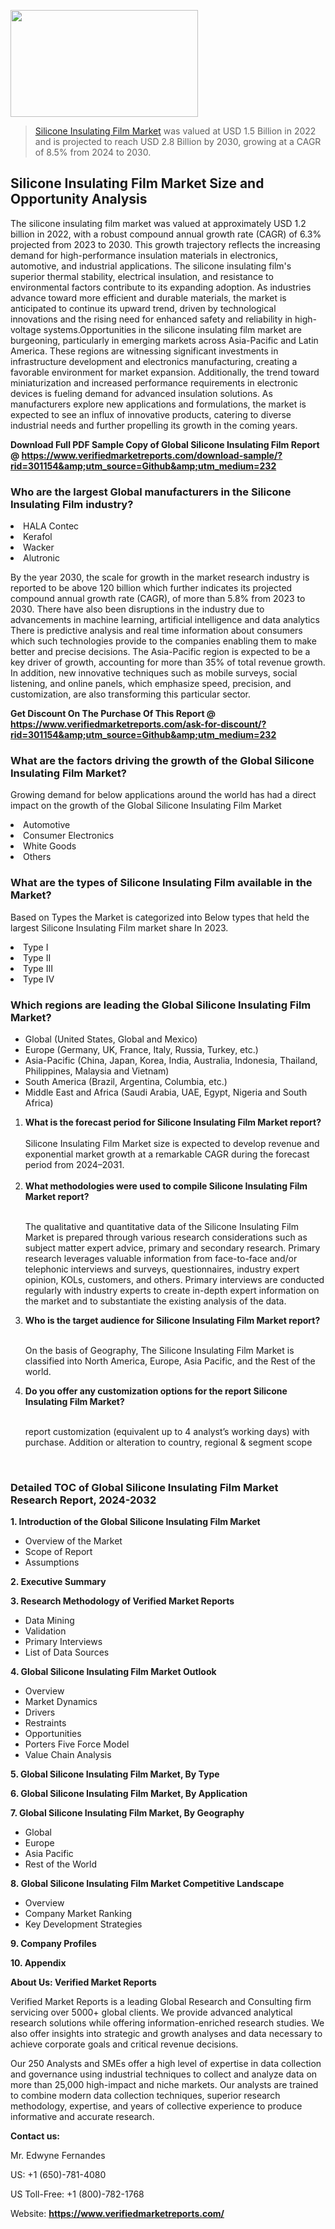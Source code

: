 
<img src="https://ffe5etoiles.com/wp-content/uploads/2024/12/MST1-300x171.png" alt="" width="300" height="171" class="alignnone size-medium wp-image-20088" /><blockquote><p><p><a href="https://www.verifiedmarketreports.com/download-sample/?rid=301154&utm_source=Github&utm_medium=232" target="_blank">Silicone Insulating Film Market</a> was valued at USD 1.5 Billion in 2022 and is projected to reach USD 2.8 Billion by 2030, growing at a CAGR of 8.5% from 2024 to 2030.</p></blockquote><p><h2>Silicone Insulating Film Market Size and Opportunity Analysis</h2>The silicone insulating film market was valued at approximately USD 1.2 billion in 2022, with a robust compound annual growth rate (CAGR) of 6.3% projected from 2023 to 2030. This growth trajectory reflects the increasing demand for high-performance insulation materials in electronics, automotive, and industrial applications. The silicone insulating film's superior thermal stability, electrical insulation, and resistance to environmental factors contribute to its expanding adoption. As industries advance toward more efficient and durable materials, the market is anticipated to continue its upward trend, driven by technological innovations and the rising need for enhanced safety and reliability in high-voltage systems.Opportunities in the silicone insulating film market are burgeoning, particularly in emerging markets across Asia-Pacific and Latin America. These regions are witnessing significant investments in infrastructure development and electronics manufacturing, creating a favorable environment for market expansion. Additionally, the trend toward miniaturization and increased performance requirements in electronic devices is fueling demand for advanced insulation solutions. As manufacturers explore new applications and formulations, the market is expected to see an influx of innovative products, catering to diverse industrial needs and further propelling its growth in the coming years.</p><p class=""><strong>Download Full PDF Sample Copy of Global Silicone Insulating Film Report @ <a href="https://www.verifiedmarketreports.com/download-sample/?rid=301154&amp;utm_source=Github&amp;utm_medium=232" target="_blank">https://www.verifiedmarketreports.com/download-sample/?rid=301154&amp;utm_source=Github&amp;utm_medium=232</a></strong></p><h3 id="" class="">Who are the largest Global manufacturers in the Silicone Insulating Film industry?</h3><p><li>HALA Contec</li><li> Kerafol</li><li> Wacker</li><li> Alutronic</li></p><div class=""><div class="" dir="" data-message-author-role="" data-message-id="" data-message-model-slug=""><div class=""><div class=""><div class=""><div class="" dir="" data-message-author-role="" data-message-id="" data-message-model-slug=""><div class=""><div class=""><p>By the year 2030, the scale for growth in the market research industry is reported to be above 120 billion which further indicates its projected compound annual growth rate (CAGR), of more than 5.8% from 2023 to 2030. There have also been disruptions in the industry due to advancements in machine learning, artificial intelligence and data analytics There is predictive analysis and real time information about consumers which such technologies provide to the companies enabling them to make better and precise decisions. The Asia-Pacific region is expected to be a key driver of growth, accounting for more than 35% of total revenue growth. In addition, new innovative techniques such as mobile surveys, social listening, and online panels, which emphasize speed, precision, and customization, are also transforming this particular sector.</p><p><strong>Get Discount On The Purchase Of This Report @&nbsp; <a href="https://www.verifiedmarketreports.com/ask-for-discount/?rid=301154&amp;utm_source=Github&amp;utm_medium=232" target="_blank">https://www.verifiedmarketreports.com/ask-for-discount/?rid=301154&amp;utm_source=Github&amp;utm_medium=232</a></strong></p></div></div></div></div></div></div></div></div><h3 id="" class="">What are the factors driving the growth of the Global Silicone Insulating Film Market?</h3><p id="" class="">Growing demand for below applications around the world has had a direct impact on the growth of the Global Silicone Insulating Film Market</p><p id="" class=""><li>Automotive</li><li> Consumer Electronics</li><li> White Goods</li><li> Others</li></p><h3 id="" class="">What are the types of Silicone Insulating Film available in the Market?</h3><p id="" class="">Based on Types the Market is categorized into Below types that held the largest Silicone Insulating Film market share In 2023.</p><p id="" class=""><li>Type I</li><li> Type II</li><li> Type III</li><li> Type IV</li></p><h3 id="" class="">Which regions are leading the Global Silicone Insulating Film Market?</h3><ul><li>Global (United States, Global and Mexico)</li><li>Europe (Germany, UK, France, Italy, Russia, Turkey, etc.)</li><li>Asia-Pacific (China, Japan, Korea, India, Australia, Indonesia, Thailand, Philippines, Malaysia and Vietnam)</li><li>South America (Brazil, Argentina, Columbia, etc.)</li><li>Middle East and Africa (Saudi Arabia, UAE, Egypt, Nigeria and South Africa)</li></ul><p><ol><li><strong>What is the forecast period for Silicone Insulating Film Market report?<br /></strong><br /><span data-sheets-root="1" data-sheets-value="{&quot;1&quot;:2,&quot;2&quot;:&quot;XXXX size is expected to develop revenue and exponential market growth at a remarkable CAGR during the forecast period from 2024&ndash;2030.&quot;}" data-sheets-userformat="{&quot;2&quot;:12674,&quot;4&quot;:{&quot;1&quot;:2,&quot;2&quot;:16776960},&quot;10&quot;:2,&quot;11&quot;:0,&quot;15&quot;:&quot;Arial&quot;,&quot;16&quot;:12}">Silicone Insulating Film Market size is expected to develop revenue and exponential market growth at a remarkable CAGR during the forecast period from 2024&ndash;2031.</span><br /><br /></li><li><strong>What methodologies were used to compile Silicone Insulating Film Market report?<br /><br /></strong><p>The qualitative and quantitative data of the&nbsp;Silicone Insulating Film Market is prepared through various research considerations such as subject matter expert advice, primary and secondary research. Primary research leverages valuable information from face-to-face and/or telephonic interviews and surveys, questionnaires, industry expert opinion, KOLs, customers, and others. Primary interviews are conducted regularly with industry experts to create in-depth expert information on the market and to substantiate the existing analysis of the data.&nbsp;</p></li><li><strong>Who is the target audience for Silicone Insulating Film Market report?<br /><br /></strong><p>On the basis of Geography, The&nbsp;Silicone Insulating Film Market is classified into North America, Europe, Asia Pacific, and the Rest of the world.</p></li><li><strong>Do you offer any customization options for the report Silicone Insulating Film Market?<br /><br /></strong><p>report customization (equivalent up to 4 analyst&rsquo;s working days) with purchase. Addition or alteration to country, regional &amp; segment scope</p><p>&nbsp;</p></li></ol></p><h3 id="" class="">Detailed TOC of Global Silicone Insulating Film Market Research Report, 2024-2032</h3><p id="" class=""><strong>1. Introduction of the Global Silicone Insulating Film Market</strong></p><ul><li>Overview of the Market</li><li>Scope of Report</li><li>Assumptions</li></ul><p id="" class=""><strong>2. Executive Summary</strong></p><p id="" class=""><strong>3. Research Methodology of&nbsp;Verified Market Reports</strong></p><ul><li>Data Mining</li><li>Validation</li><li>Primary Interviews</li><li>List of Data Sources</li></ul><p id="" class=""><strong>4. Global Silicone Insulating Film Market Outlook</strong></p><ul><li>Overview</li><li>Market Dynamics</li><li>Drivers</li><li>Restraints</li><li>Opportunities</li><li>Porters Five Force Model</li><li>Value Chain Analysis</li></ul><p id="" class=""><strong>5. Global Silicone Insulating Film Market, By&nbsp;Type</strong></p><p id="" class=""><strong>6. Global Silicone Insulating Film Market, By Application</strong></p><p id="" class=""><strong>7. Global Silicone Insulating Film Market, By Geography</strong></p><ul><li>Global</li><li>Europe</li><li>Asia Pacific</li><li>Rest of the World</li></ul><p id="" class=""><strong>8. Global Silicone Insulating Film Market Competitive Landscape</strong></p><ul><li>Overview</li><li>Company Market Ranking</li><li>Key Development Strategies</li></ul><p id="" class=""><strong>9. Company Profiles</strong></p><p id="" class=""><strong>10. Appendix</strong></p><p id="" class=""><strong>About Us: Verified Market Reports</strong></p><p id="" class="">Verified Market Reports is a leading Global Research and Consulting firm servicing over 5000+ global clients. We provide advanced analytical research solutions while offering information-enriched research studies. We also offer insights into strategic and growth analyses and data necessary to achieve corporate goals and critical revenue decisions.</p><p id="" class="">Our 250 Analysts and SMEs offer a high level of expertise in data collection and governance using industrial techniques to collect and analyze data on more than 25,000 high-impact and niche markets. Our analysts are trained to combine modern data collection techniques, superior research methodology, expertise, and years of collective experience to produce informative and accurate research.</p><p id="" class=""><strong>Contact us:</strong></p><p id="" class="">Mr. Edwyne Fernandes</p><p id="" class="">US: +1 (650)-781-4080</p><p id="" class="">US Toll-Free: +1 (800)-782-1768</p><p id="" class="">Website: <a target="" data-test-app-aware-link=""><strong>https://www.verifiedmarketreports.com/</strong></a></p>
